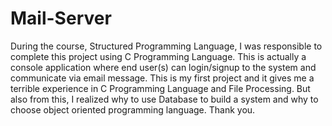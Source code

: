 # Mail-Server
During the course, Structured Programming Language, I was responsible to complete this project using C Programming Language. This is actually a console application where end user(s) can login/signup to the system and communicate via email message. 
This is my first project and it gives me a terrible experience in C Programming Language and File Processing. But also from this, I realized why to use Database to build a system and why to choose object oriented programming language. Thank you. 
